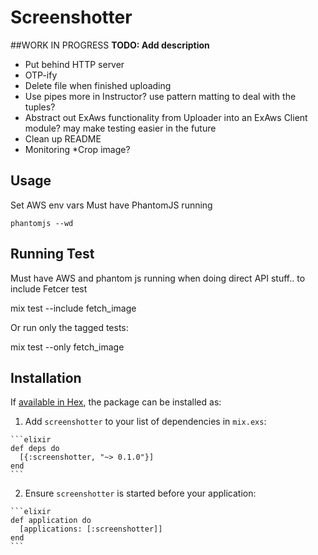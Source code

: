 # Screenshotter
##WORK IN PROGRESS
**TODO: Add description**
* Put behind HTTP server
* OTP-ify
* Delete file when finished uploading
* Use pipes more in Instructor? use pattern matting to deal with the tuples?
* Abstract out ExAws functionality from Uploader into an ExAws Client module? may make testing easier in the future
* Clean up README
* Monitoring
*Crop image?

## Usage
Set AWS env vars
Must have PhantomJS running
```
phantomjs --wd
```

## Running Test

Must have AWS and phantom js running 
when doing direct API stuff..
to include Fetcer test

mix test --include fetch_image

Or run only the tagged tests:

mix test --only fetch_image

## Installation

If [available in Hex](https://hex.pm/docs/publish), the package can be installed as:

  1. Add `screenshotter` to your list of dependencies in `mix.exs`:

    ```elixir
    def deps do
      [{:screenshotter, "~> 0.1.0"}]
    end
    ```

  2. Ensure `screenshotter` is started before your application:

    ```elixir
    def application do
      [applications: [:screenshotter]]
    end
    ```


